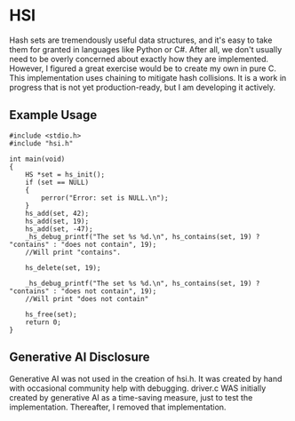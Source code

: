 # HSI
Hash sets are tremendously useful data structures, and it's easy to take them for granted in languages like Python or C#. After all, we don't usually need to be overly concerned about exactly how they are implemented. However, I figured a great exercise would be to create my own in pure C. This implementation uses chaining to mitigate hash collisions. It is a work in progress that is not yet production-ready, but I am developing it actively.

## Example Usage
```
#include <stdio.h>
#include "hsi.h"

int main(void)
{
    HS *set = hs_init();
    if (set == NULL)
    {
        perror("Error: set is NULL.\n");
    }
    hs_add(set, 42);
    hs_add(set, 19);
    hs_add(set, -47);
    _hs_debug_printf("The set %s %d.\n", hs_contains(set, 19) ? "contains" : "does not contain", 19);
    //Will print "contains".

    hs_delete(set, 19);

    _hs_debug_printf("The set %s %d.\n", hs_contains(set, 19) ? "contains" : "does not contain", 19);
    //Will print "does not contain"
    
    hs_free(set);
    return 0;
}
```

## Generative AI Disclosure
Generative AI was not used in the creation of hsi.h. It was created by hand with occasional community help with debugging. driver.c WAS initially created by generative AI as a time-saving measure, just to test the implementation. Thereafter, I removed that implementation.
